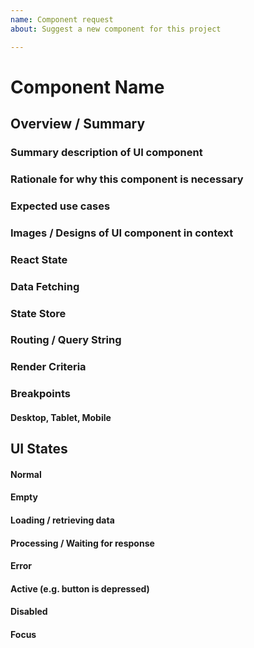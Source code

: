 ```yaml
---
name: Component request
about: Suggest a new component for this project

---
```


# Component Name

## Overview / Summary
### Summary description of UI component

### Rationale for why this component is necessary

### Expected use cases

### Images / Designs of UI component in context

### React State

### Data Fetching

### State Store

### Routing / Query String

### Render Criteria

### Breakpoints
#### Desktop, Tablet, Mobile

## UI States
#### Normal

#### Empty

#### Loading / retrieving data

#### Processing / Waiting for response

#### Error

#### Active (e.g. button is depressed)

#### Disabled

#### Focus
